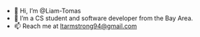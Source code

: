 - 👋 Hi, I’m @Liam-Tomas
- 👀 I’m a CS student and software developer from the Bay Area.
- 📫 Reach me at ltarmstrong94@gmail.com

<!---
Liam-Tomas/Liam-Tomas is a ✨ special ✨ repository because its `README.md` (this file) appears on your GitHub profile.
You can click the Preview link to take a look at your changes.
--->
